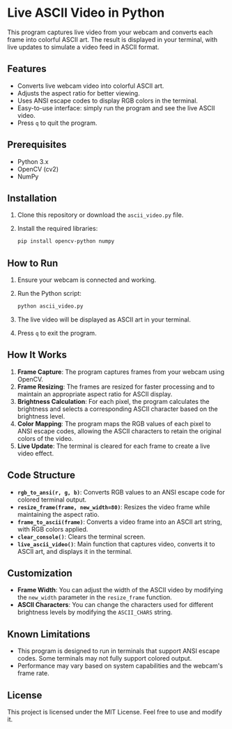 # Live ASCII Video in Python

This program captures live video from your webcam and converts each frame into colorful ASCII art. The result is displayed in your terminal, with live updates to simulate a video feed in ASCII format.

## Features

- Converts live webcam video into colorful ASCII art.
- Adjusts the aspect ratio for better viewing.
- Uses ANSI escape codes to display RGB colors in the terminal.
- Easy-to-use interface: simply run the program and see the live ASCII video.
- Press `q` to quit the program.

## Prerequisites

- Python 3.x
- OpenCV (cv2)
- NumPy

## Installation

1. Clone this repository or download the `ascii_video.py` file.
2. Install the required libraries:

    ```bash
    pip install opencv-python numpy
    ```

## How to Run

1. Ensure your webcam is connected and working.
2. Run the Python script:

    ```bash
    python ascii_video.py
    ```

3. The live video will be displayed as ASCII art in your terminal.
4. Press `q` to exit the program.

## How It Works

1. **Frame Capture**: The program captures frames from your webcam using OpenCV.
2. **Frame Resizing**: The frames are resized for faster processing and to maintain an appropriate aspect ratio for ASCII display.
3. **Brightness Calculation**: For each pixel, the program calculates the brightness and selects a corresponding ASCII character based on the brightness level.
4. **Color Mapping**: The program maps the RGB values of each pixel to ANSI escape codes, allowing the ASCII characters to retain the original colors of the video.
5. **Live Update**: The terminal is cleared for each frame to create a live video effect.

## Code Structure

- **`rgb_to_ansi(r, g, b)`**: Converts RGB values to an ANSI escape code for colored terminal output.
- **`resize_frame(frame, new_width=80)`**: Resizes the video frame while maintaining the aspect ratio.
- **`frame_to_ascii(frame)`**: Converts a video frame into an ASCII art string, with RGB colors applied.
- **`clear_console()`**: Clears the terminal screen.
- **`live_ascii_video()`**: Main function that captures video, converts it to ASCII art, and displays it in the terminal.

## Customization

- **Frame Width**: You can adjust the width of the ASCII video by modifying the `new_width` parameter in the `resize_frame` function.
- **ASCII Characters**: You can change the characters used for different brightness levels by modifying the `ASCII_CHARS` string.

## Known Limitations

- This program is designed to run in terminals that support ANSI escape codes. Some terminals may not fully support colored output.
- Performance may vary based on system capabilities and the webcam's frame rate.

## License

This project is licensed under the MIT License. Feel free to use and modify it.
